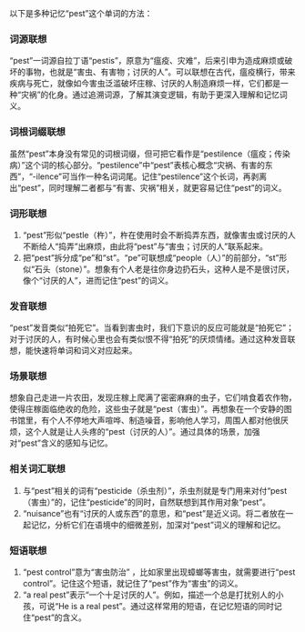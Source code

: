 以下是多种记忆“pest”这个单词的方法：
### 词源联想
“pest”一词源自拉丁语“pestis”，原意为“瘟疫、灾难”，后来引申为造成麻烦或破坏的事物，也就是“害虫、有害物；讨厌的人”。可以联想在古代，瘟疫横行，带来疾病与死亡，就像如今害虫泛滥破坏庄稼、讨厌的人制造麻烦一样，它们都是一种“灾祸”的化身。通过追溯词源，了解其演变逻辑，有助于更深入理解和记忆词义。

### 词根词缀联想
虽然“pest”本身没有常见的词根词缀，但可把它看作是“pestilence（瘟疫；传染病）”这个词的核心部分。“pestilence”中“pest”表核心概念“灾祸、有害的东西”，“-ilence”可当作一种名词词尾。记住“pestilence”这个长词，再剥离出“pest”，同时理解二者都与“有害、灾祸”相关，就更容易记住“pest”的词义。 

### 词形联想
1. “pest”形似“pestle（杵）”，杵在使用时会不断捣弄东西，就像害虫或讨厌的人不断给人“捣弄”出麻烦，由此将“pest”与“害虫；讨厌的人”联系起来。 
2. 把“pest”拆分成“pe”和“st”。“pe”可联想成“people（人）”的前部分，“st”形似“石头（stone）”。想象有个人老是往你身边扔石头，这种人是不是很讨厌，像个“讨厌的人”，进而记住“pest”的词义。

### 发音联想
“pest”发音类似“拍死它”。当看到害虫时，我们下意识的反应可能就是“拍死它”；对于讨厌的人，有时候心里也会有类似恨不得“拍死”的厌烦情绪。通过这种发音联想，能快速将单词和词义对应起来。

### 场景联想
想象自己走进一片农田，发现庄稼上爬满了密密麻麻的虫子，它们啃食着农作物，使得庄稼面临绝收的危险，这些虫子就是“pest（害虫）”。再想象在一个安静的图书馆里，有个人不停地大声喧哗、制造噪音，影响他人学习，周围人都对他很厌烦，这个人就是让人头疼的“pest（讨厌的人）”。通过具体的场景，加强对“pest”含义的感知与记忆。

### 相关词汇联想
1. 与“pest”相关的词有“pesticide（杀虫剂）”，杀虫剂就是专门用来对付“pest（害虫）”的，记住“pesticide”的同时，自然联想到其作用对象“pest”。 
2. “nuisance”也有“讨厌的人或东西”的意思，和“pest”是近义词。将二者放在一起记忆，分析它们在语境中的细微差别，加深对“pest”词义的理解和记忆。 

### 短语联想
1. “pest control”意为“害虫防治” ，比如家里出现蟑螂等害虫，就需要进行“pest control”。记住这个短语，就记住了“pest”作为“害虫”的词义。 
2. “a real pest”表示“一个十足讨厌的人”。例如，描述一个总是打扰别人的小孩，可说“He is a real pest”。通过这样常用的短语，在记忆短语的同时记住“pest”的含义。 